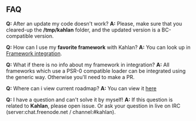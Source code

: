 ## FAQ

**Q:** After an update my code doesn't work?
**A:** Please, make sure that you cleared-up the **/tmp/kahlan** folder, and the updated version is a BC-compatible version.

**Q:** How can I use my **favorite framework** with Kahlan?
**A:** You can look up in [Framework integration](integration.md).

**Q:** What if there is no info about my framework in integration?
**A:** All frameworks which use a PSR-0 compatible loader can be integrated using the generic way. Otherwise you'll need to make a PR.

**Q:** Where can i view current roadmap?
**A:** You can view it [here](https://github.com/crysalead/kahlan/wiki/Roadmap)

**Q:** I have a question and can't solve it by myself!
**A:** If this question is related to **Kahlan**, please open issue. Or ask your question in live on IRC (server:chat.freenode.net / channel:#kahlan).